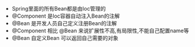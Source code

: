 - Spring里面的所有Bean都是由Ioc管理的
- @Component 是Ioc容器自动注入Bean的注解
- @Bean 是开发人员自己定义注册Bean的注解
- @Component 相比 @Bean 来说扩展性不高,有局限性,不能自己配置name等
- @Bean 自定义Bean 可以返回自己需要的对象